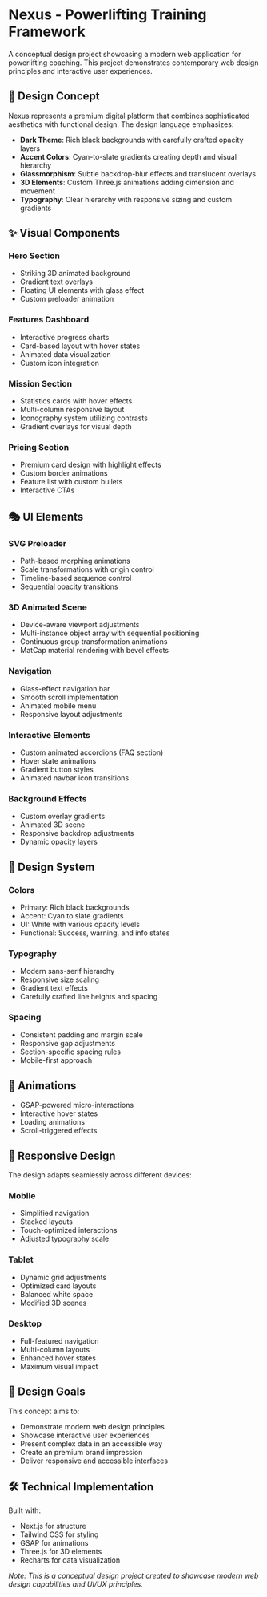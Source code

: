 # Nexus - Powerlifting Training Framework

A conceptual design project showcasing a modern web application for powerlifting coaching. This project demonstrates contemporary web design principles and interactive user experiences.

## 🎨 Design Concept

Nexus represents a premium digital platform that combines sophisticated aesthetics with functional design. The design language emphasizes:

- **Dark Theme**: Rich black backgrounds with carefully crafted opacity layers
- **Accent Colors**: Cyan-to-slate gradients creating depth and visual hierarchy
- **Glassmorphism**: Subtle backdrop-blur effects and translucent overlays
- **3D Elements**: Custom Three.js animations adding dimension and movement
- **Typography**: Clear hierarchy with responsive sizing and custom gradients

## ✨ Visual Components

### Hero Section
- Striking 3D animated background
- Gradient text overlays
- Floating UI elements with glass effect
- Custom preloader animation

### Features Dashboard
- Interactive progress charts
- Card-based layout with hover states
- Animated data visualization
- Custom icon integration

### Mission Section
- Statistics cards with hover effects
- Multi-column responsive layout
- Iconography system utilizing contrasts
- Gradient overlays for visual depth

### Pricing Section
- Premium card design with highlight effects
- Custom border animations
- Feature list with custom bullets
- Interactive CTAs

## 🎭 UI Elements

### SVG Preloader
- Path-based morphing animations
- Scale transformations with origin control
- Timeline-based sequence control
- Sequential opacity transitions

### 3D Animated Scene
- Device-aware viewport adjustments
- Multi-instance object array with sequential positioning
- Continuous group transformation animations
- MatCap material rendering with bevel effects

### Navigation
- Glass-effect navigation bar
- Smooth scroll implementation
- Animated mobile menu
- Responsive layout adjustments

### Interactive Elements
- Custom animated accordions (FAQ section)
- Hover state animations
- Gradient button styles
- Animated navbar icon transitions

### Background Effects
- Custom overlay gradients
- Animated 3D scene
- Responsive backdrop adjustments
- Dynamic opacity layers

## 📐 Design System

### Colors
- Primary: Rich black backgrounds
- Accent: Cyan to slate gradients
- UI: White with various opacity levels
- Functional: Success, warning, and info states

### Typography
- Modern sans-serif hierarchy
- Responsive size scaling
- Gradient text effects
- Carefully crafted line heights and spacing

### Spacing
- Consistent padding and margin scale
- Responsive gap adjustments
- Section-specific spacing rules
- Mobile-first approach

## 💫 Animations

- GSAP-powered micro-interactions
- Interactive hover states
- Loading animations
- Scroll-triggered effects

## 📱 Responsive Design

The design adapts seamlessly across different devices:

### Mobile
- Simplified navigation
- Stacked layouts
- Touch-optimized interactions
- Adjusted typography scale

### Tablet
- Dynamic grid adjustments
- Optimized card layouts
- Balanced white space
- Modified 3D scenes

### Desktop
- Full-featured navigation
- Multi-column layouts
- Enhanced hover states
- Maximum visual impact

## 🎯 Design Goals

This concept aims to:
- Demonstrate modern web design principles
- Showcase interactive user experiences
- Present complex data in an accessible way
- Create an premium brand impression
- Deliver responsive and accessible interfaces

## 🛠 Technical Implementation

Built with:
- Next.js for structure
- Tailwind CSS for styling
- GSAP for animations
- Three.js for 3D elements
- Recharts for data visualization

*Note: This is a conceptual design project created to showcase modern web design capabilities and UI/UX principles.*
